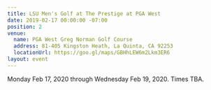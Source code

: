 ```yaml
---
title: LSU Men's Golf at The Prestige at PGA West
date: 2019-02-17 00:00:00 -07:00
position: 2
venue:
  name: PGA West Greg Norman Golf Course
  address: 81-405 Kingston Heath, La Quinta, CA 92253
  locationUrl: https://goo.gl/maps/GBHhLEW6m2Lkm3ER6
layout: event
---
```


Monday Feb 17, 2020 through Wednesday Feb 19, 2020.  Times TBA.